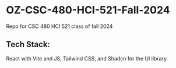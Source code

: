 # OZ-CSC-480-HCI-521-Fall-2024
Repo for CSC 480 HCI 521 class of fall 2024

## Tech Stack:
React with Vite and JS, Tailwind CSS, and Shadcn for the UI library.
